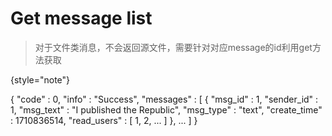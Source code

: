 # Get message list

> 对于文件类消息，不会返回源文件，需要针对对应message的id利用get方法获取
> 
{style="note"}

<api-endpoint openapi-path="../cotalk.yaml" endpoint="/api/chat/{chatid}/messages" method="GET">

<response type="200">

<sample>
{
    "code" : 0,
    "info" : "Success",
    "messages" : [
        {
            "msg_id" : 1,
            "sender_id" : 1,
            "msg_text" : "I published the Republic",
            "msg_type" : "text",
            "create_time" : 1710836514,
            "read_users" : [
                1,
                2,
                ...
            ]
        },
        ...
    ]
}
</sample>

</response>

</api-endpoint>
